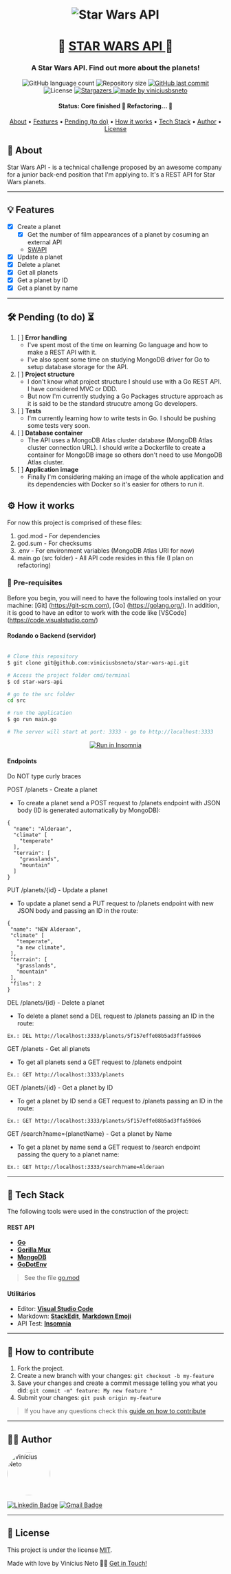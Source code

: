 

<h1 align="center">
    <img alt="Star Wars API" title="#Star Wars API" src="https://upload.wikimedia.org/wikipedia/commons/6/6c/Star_Wars_Logo.svg" />
</h1>

<h1 align="center">
   🚀 <a href="#"> STAR WARS API </a> 🌌
</h1>

<h3 align="center">
    A Star Wars API. Find out more about the planets!
</h3>

<p align="center">
  <img alt="GitHub language count" src="https://img.shields.io/github/languages/count/viniciusbsneto/star-wars-api?color=yellow">

  <img alt="Repository size" src="https://img.shields.io/github/repo-size/viniciusbsneto/star-wars-api">
  
  <a href="https://github.com/viniciusbsneto/star-wars-api/commits/master">
    <img alt="GitHub last commit" src="https://img.shields.io/github/last-commit/viniciusbsneto/star-wars-api">
  </a>
    
   <img alt="License" src="https://img.shields.io/badge/license-MIT-yellow">
   <a href="https://github.com/viniciusbsneto/star-wars-api/stargazers">
    <img alt="Stargazers" src="https://img.shields.io/github/stars/viniciusbsneto/star-wars-api?style=social">
  </a>

  <a href="https://github.com/viniciusbsneto">
    <img alt="made by viniciusbsneto" src="https://img.shields.io/badge/-viniciusbsneto-yellow">
  </a>
</p>


<h4 align="center"> 
	 Status: Core finished 🚧 Refactoring... 🚧
</h4>

<p align="center">
 <a href="#about">About</a> •
 <a href="#features">Features</a> •
 <a href="#pending-to-do">Pending (to do)</a> •
 <a href="#how-it-works">How it works</a> • 
 <a href="#tech-stack">Tech Stack</a> •  
 <a href="#author">Author</a> • 
 <a href="#user-content-license">License</a>
</p>


## :speech_balloon: About

Star Wars API - is a technical challenge proposed by an awesome company for a junior back-end position that I'm applying to.
It's a REST API for Star Wars planets.

---

## :bulb: Features

- [x] Create a planet
  - [x] Get the number of film appearances of a planet by cosuming an external API
  - [SWAPI](https://swapi.dev/)
- [x] Update a planet
- [x] Delete a planet
- [x] Get all planets
- [x] Get a planet by ID
- [x] Get a planet by name

---

## :hammer_and_wrench: Pending (to do) :hourglass_flowing_sand:
1. [ ] **Error handling**
	- I've spent most of the time on learning Go language and how to make a REST API with it.
	- I've also spent some time on studying MongoDB driver for Go to setup database storage for the API.
2. [ ] **Project structure**
	- I don't know what project structure I should use with a Go REST API. I have considered MVC or DDD.
	- But now I'm currently studying a Go Packages structure approach as it is said to be the standard strucutre among Go developers.
3. [ ] **Tests**
	- I'm currently learning how to write tests in Go. I should be pushing some tests very soon.
4. [ ] **Database container**
	- The API uses a MongoDB Atlas cluster database (MongoDB Atlas cluster connection URL). I should write a Dockerfile to create a container for MongoDB image so others don't need to use MongoDB Atlas cluster.
5. [ ] **Application image**
	- Finally I'm considering making an image of the whole application and its dependencies with Docker so it's easier for others to run it.

## ⚙ How it works

For now this project is comprised of these files:
1. god.mod - For dependencies
2. god.sum - For checksums
3. .env - For environment variables (MongoDB Atlas URI for now)
4. main.go (src folder) - All API code resides in this file (I plan on refactoring)

### :pushpin: Pre-requisites

Before you begin, you will need to have the following tools installed on your machine:
[Git] (https://git-scm.com), [Go] (https://golang.org/).
In addition, it is good to have an editor to work with the code like [VSCode] (https://code.visualstudio.com/)

#### Rodando o Backend (servidor)

```bash

# Clone this repository
$ git clone git@github.com:viniciusbsneto/star-wars-api.git

# Access the project folder cmd/terminal
$ cd star-wars-api

# go to the src folder
cd src

# run the application
$ go run main.go

# The server will start at port: 3333 - go to http://localhost:3333

```

<p align="center">
  <a href="https://github.com/viniciusbsneto/star-wars-api/blob/master/Insomnia_API_Star_Wars.json" target="_blank"><img src="https://insomnia.rest/images/run.svg" alt="Run in Insomnia"></a>
</p>

#### Endpoints
Do NOT type curly braces

POST /planets - Create a planet
  - To create a planet send a POST request to /planets endpoint with JSON body (ID is generated automatically by MongoDB):
  ```
  {
    "name": "Alderaan",
    "climate" [
      "temperate"
    ],
    "terrain": [
      "grasslands",
      "mountain"
    ]
  }
  ```
PUT /planets/{id} - Update a planet
  - To update a planet send a PUT request to /planets endpoint with new JSON body and passing an ID in the route:
   ```
  {
    "name": "NEW Alderaan",
    "climate" [
      "temperate",
      "a new climate",
    ],
    "terrain": [
      "grasslands",
      "mountain"
    ],
    "films": 2
  }
  ```
DEL /planets/{id} - Delete a planet
  - To delete a planet send a DEL request to /planets passing an ID in the route:
  ```
  Ex.: DEL http://localhost:3333/planets/5f157effe08b5ad3ffa598e6
  ```
GET /planets - Get all planets
  - To get all planets send a GET request to /planets endpoint
  ```
  Ex.: GET http://localhost:3333/planets
  ```
GET /planets/{id} - Get a planet by ID
  - To get a planet by ID send a GET request to /planets passing an ID in the route:
  ```
  Ex.: GET http://localhost:3333/planets/5f157effe08b5ad3ffa598e6
  ```
GET /search?name={planetName} - Get a planet by Name
  - To get a planet by name send a GET request to /search endpoint passing the query to a planet name:
  ```
  Ex.: GET http://localhost:3333/search?name=Alderaan
  ```

---

## :toolbox: Tech Stack

The following tools were used in the construction of the project:

#### [](https://github.com/viniciusbsneto/star-wars-api#rest-api)**REST API**

-   **[Go](https://golang.org/)**
-   **[Gorilla Mux](https://github.com/gorilla/mux)**
-   **[MongoDB](https://www.mongodb.com/)**
-   **[GoDotEnv](https://github.com/joho/godotenv)**

> See the file  [go.mod](https://github.com/viniciusbsneto/star-wars-api/blob/master/go.mod)

#### [](https://github.com/viniciusbsneto/star-wars-api#utilit%C3%A1rios)**Utilitários**

-   Editor:  **[Visual Studio Code](https://code.visualstudio.com/)**
-   Markdown:  **[StackEdit](https://stackedit.io/)**,  **[Markdown Emoji](https://gist.github.com/rxaviers/7360908)**
-   API Test:  **[Insomnia](https://insomnia.rest/)**

---

## :handshake: How to contribute

1. Fork the project.
2. Create a new branch with your changes: `git checkout -b my-feature`
3. Save your changes and create a commit message telling you what you did: `git commit -m" feature: My new feature "`
4. Submit your changes: `git push origin my-feature`
> If you have any questions check this [guide on how to contribute](./CONTRIBUTING.md)

---

## :technologist: Author

 <img style="border-radius: 50%;" src="https://avatars1.githubusercontent.com/u/17788722?v=4" width="100px;" alt="Vinícius Neto"/> 
 <br />

[![Linkedin Badge](https://img.shields.io/badge/-Vinícius%20Neto-blue?style=flat-square&logo=Linkedin&logoColor=white&link=https://www.linkedin.com/in/vinicius-neto/)](https://www.linkedin.com/in/vinicius-neto/) 
[![Gmail Badge](https://img.shields.io/badge/-viniciusbsneto@gmail.com-c14438?style=flat-square&logo=Gmail&logoColor=white&link=mailto:viniciusbsneto@gmail.com)](mailto:viniciusbsneto@gmail.com)

---

## :memo: License

This project is under the license [MIT](./LICENSE).

Made with love by Vinícius Neto 👋🏽 [Get in Touch!](Https://www.linkedin.com/in/vinicius-neto/)
